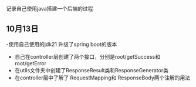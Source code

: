记录自己使用java搭建一个后端的过程
    
## 10月13日

-使用自己使用的jdk21 升级了spring boot的版本
- 自己在controller层创建了两个接口，分别是root/getSuccess和root/getError
- 在utils文件夹中创建了ResponseResult类和ResponseGenerator类
- 在controller层中了解了 RequestMapping和 ResponseBody两个注解的用法